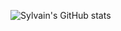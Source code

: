
![Sylvain's GitHub stats](https://github-readme-stats.vercel.app/api?username=Sylvain-Valvassori&show_icons=true&theme=react)

[prussian_repo]: https://github-readme-stats.vercel.app/api/pin/?username=Sylvain-Valvassori&repo=github-readme-stats&cache_seconds=86400&theme=prussian

